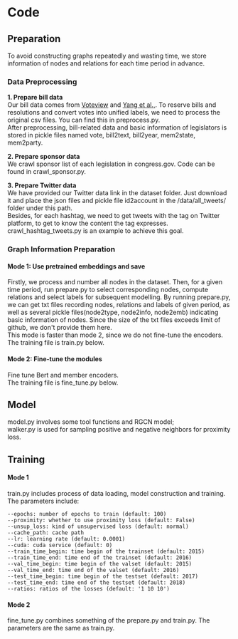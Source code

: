 # Code 

## Preparation
To avoid constructing graphs repeatedly and wasting time, we store information of nodes and relations for each time period in advance. 
### Data Preprocessing
**1. Prepare bill data**  
Our bill data comes from [Voteview](https://voteview.com/data) and [Yang et al.,](http://www.sdspeople.fudan.edu.cn/zywei/data/fudan-USRollCall.zip). To reserve bills and resolutions and convert votes into unified labels, we need to process the original csv files. You can find this in preprocess.py.  
After preprocessing, bill-related data and basic information of legislators is stored in pickle files named vote, bill2text, bill2year, mem2state, mem2party.

**2. Prepare sponsor data**  
We crawl sponsor list of each legislation in congress.gov. Code can be found in crawl_sponsor.py.  

**3. Prepare Twitter data**  
We have provided our Twitter data link in the dataset folder. Just download it and place the json files and pickle file id2account in the /data/all_tweets/ folder under this path.  
Besides, for each hashtag, we need to get tweets with the tag on Twitter platform, to get to know the content the tag expresses. crawl_hashtag_tweets.py is an example to achieve this goal.

### Graph Information Preparation  
#### Mode 1: Use pretrained embeddings and save
Firstly, we process and number all nodes in the dataset. Then, for a given time period, run prepare.py to select corresponding nodes, compute relations and select labels for subsequent modelling. By running prepare.py, we can get txt files recording nodes, relations and labels of given period, as well as several pickle files(node2type, node2info, node2emb) indicating basic information of nodes. Since the size of the txt files exceeds limit of github, we don't provide them here.  
This mode is faster than mode 2, since we do not fine-tune the encoders.  
The training file is train.py below.

#### Mode 2: Fine-tune the modules 
Fine tune Bert and member encoders.  
The training file is fine_tune.py below. 

## Model
model.py involves some tool functions and RGCN model;   
walker.py is used for sampling positive and negative neighbors for proximity loss.


## Training
#### Mode 1
train.py includes process of data loading, model construction and training. The parameters include:  
```
--epochs: number of epochs to train (default: 100)  
--proximity: whether to use proximity loss (default: False)
--unsup_loss: kind of unsupervised loss (default: normal)  
--cache_path: cache path  
--lr: learning rate (default: 0.0001)
--cuda: cuda service (default: 0)
--train_time_begin: time begin of the trainset (default: 2015)
--train_time_end: time end of the trainset (default: 2016)
--val_time_begin: time begin of the valset (default: 2015)
--val_time_end: time end of the valset (default: 2016)
--test_time_begin: time begin of the testset (default: 2017)
--test_time_end: time end of the testset (default: 2018)
--ratios: ratios of the losses (default: '1 10 10')
```
#### Mode 2
fine_tune.py combines something of the prepare.py and train.py. The parameters are the same as train.py.
